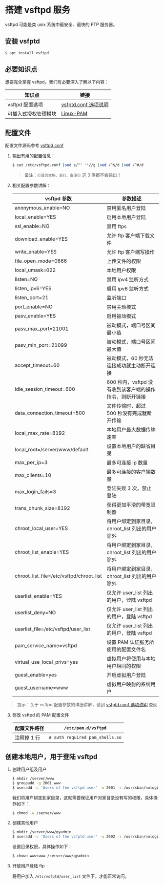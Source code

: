 # 搭建 vsftpd 服务

vsftpd 可能是类 unix 系统中最安全、最快的 FTP 服务器。

## 安装 vsfptd

```sh
$ apt install vsftpd
```

## 必要知识点

想要完全掌握 vsftpd，我们有必要深入了解以下内容：

| 知识点               | 链接                                                       |
| -------------------- | ---------------------------------------------------------- |
| vsftpd 配置选项      | [vsfptd.conf 选项说明](./manual/03-vsftpd.conf选项说明.md) |
| 可插入式授权管理模块 | [Linux-PAM](./06-PAM.md)                                   |

## 配置文件

配置文件源码参考 [vsftpd.conf](./source/vsftpd.conf)

1. 输出有用的配置信息：

   ```sh
   $ cat /etc/vsftpd.conf |sed s/^" "*//g |sed /^$/d |sed /^#/d
   ```

   > 备注：`行首的空格、空行、备注行` 这 3 类都不会输出！

2. 相关配置参数讲解：

   | vsftpd 参数                              | 参数描述                                                |
   | ---------------------------------------- | ------------------------------------------------------- |
   | anonymous_enable=NO                      | 禁用匿名用户登陆                                        |
   | local_enable=YES                         | 启用本地用户登陆                                        |
   | ssl_enable=NO                            | 禁用 ftps                                               |
   | download_enable=YES                      | 允许 ftp 客户端下载文件                                 |
   | write_enable=YES                         | 允许 ftp 客户端写操作                                   |
   | file_open_mode=0666                      | 上传文件的权限                                          |
   | local_umask=022                          | 本地用户权限                                            |
   | listen=NO                                | 禁用 ipv4 监听方式                                      |
   | listen_ipv6=YES                          | 启用 ipv6 监听方式                                      |
   | listen_port=21                           | 监听端口                                                |
   | port_enable=NO                           | 禁用主动模式                                            |
   | pasv_enable=YES                          | 启用被动模式                                            |
   | pasv_max_port=21001                      | 被动模式，端口号区间最小值                              |
   | pasv_min_port=21099                      | 被动模式，端口号区间最大值                              |
   | accept_timeout=60                        | 被动模式，60 秒无法连接成功就主动断开连接               |
   | idle_session_timeout=600                 | 600 秒内，vsftpd 没有收到该客户端的操作指令，则断开链接 |
   | data_connection_timeout=500              | 文件传输时，超过 500 秒没有完成就断开传输               |
   | local_max_rate=8192                      | 本地用户最大数据传输速率                                |
   | local_root=/server/www/default           | 设置本地用户的缺省目录                                  |
   | max_per_ip=3                             | 最多可连接 ip 数量                                      |
   | max_clients=10                           | 最多可连接的客户端数量                                  |
   | max_login_fails=3                        | 登陆失败 3 次，禁止登陆                                 |
   | trans_chunk_size=8192                    | 获得更加平滑的带宽限制器                                |
   | chroot_local_user=YES                    | 将用户绑定到家目录，chroot_list 列出的用户除外          |
   | chroot_list_enable=YES                   | 将用户绑定到家目录，chroot_list 列出的用户除外          |
   | chroot_list_file=/etc/vsftpd/chroot_list | 将用户绑定到家目录，chroot_list 列出的用户除外          |
   | userlist_enable=YES                      | 仅允许 user_list 列出的用户，登陆 vsftpd                |
   | userlist_deny=NO                         | 仅允许 user_list 列出的用户，登陆 vsftpd                |
   | userlist_file=/etc/vsftpd/user_list      | 仅允许 user_list 列出的用户，登陆 vsftpd                |
   | pam_service_name=vsftpd                  | 设置 PAM 认证服务所使用的配置文件名                     |
   | virtual_use_local_privs=yes              | 虚拟用户将使用与本地用户相同的权限                      |
   | guest_enable=yes                         | 开启虚拟用户登陆                                        |
   | guest_username=www                       | 虚拟用户映射的系统用户                                  |

> 提示：关于 vsftpd 配置参数的详细讲解，请到 [vsfptd.conf 选项说明](./manual/03-vsftpd.conf选项说明.md) 查阅

3. 修改 vsftpd 的 PAM 配置文件

   | 配置文件路径 | `/etc/pam.d/vsftpd`             |
   | ------------ | ------------------------------- |
   | 注释掉 1 行  | `# auth required pam_shells.so` |

## 创建本地用户，用于登陆 vsftpd

1.  创建用户组及用户

    ```sh
    $ mkdir /server/www
    $ groupadd -g 2001 www
    $ useradd -c 'Users of the vsftpd user' -u 2001 -s /usr/sbin/nologin -d /server/www -g www www
    ```

    我们将用户绑定到家目录，这就需要保证用户对家目录没有写的权限，具体操作如下：

    ```sh
    $ chmod -w /server/www
    ```

2.  创建其他用户

    ```sh
    $ mkdir /server/www/qyadmin
    $ useradd -c 'Users of the vsfptd user' -u 2002 -s /usr/sbin/nologin -d /server/www/qyadmin -g www qyadmin
    ```

    设置目录权限，具体操作如下：

    ```sh
    $ chown www:www /server/www/qyadmin
    ```

3.  开放用户登陆 ftp

    将用户加入 `/etc/vsfptd/user_list` 文件下，才能正常访问。
